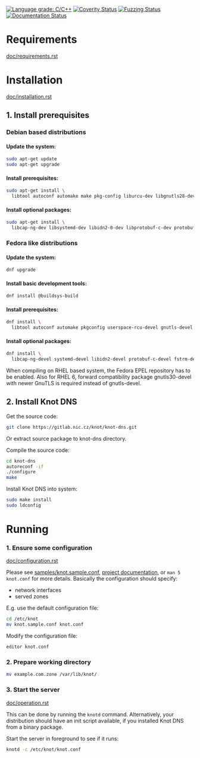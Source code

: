 [![Language grade: C/C++](https://img.shields.io/lgtm/grade/cpp/g/CZ-NIC/knot.svg?logo=lgtm&logoWidth=18)](https://lgtm.com/projects/g/CZ-NIC/knot/context:cpp)
[![Coverity Status](https://img.shields.io/coverity/scan/knot-dns.svg)](https://scan.coverity.com/projects/knot-dns)
[![Fuzzing Status](https://oss-fuzz-build-logs.storage.googleapis.com/badges/knot-dns.svg)](https://bugs.chromium.org/p/oss-fuzz/issues/list?sort=-opened&can=1&q=proj:knot-dns)
[![Documentation Status](https://readthedocs.org/projects/knot/badge/?version=master)](https://knot.readthedocs.io/en/master/)

# Requirements

[doc/requirements.rst](doc/requirements.rst)

# Installation

[doc/installation.rst](doc/installation.rst)

## 1. Install prerequisites

### Debian based distributions

#### Update the system:
```bash
sudo apt-get update
sudo apt-get upgrade
```

#### Install prerequisites:
```bash
sudo apt-get install \
  libtool autoconf automake make pkg-config liburcu-dev libgnutls28-dev libedit-dev liblmdb-dev
```

#### Install optional packages:
```bash
sudo apt-get install \
  libcap-ng-dev libsystemd-dev libidn2-0-dev libprotobuf-c-dev protobuf-c-compiler libfstrm-dev libmaxminddb-dev libnghttp2-dev libmnl-dev
```

### Fedora like distributions

#### Update the system:
```bash
dnf upgrade
```

#### Install basic development tools:
```bash
dnf install @buildsys-build
```

#### Install prerequisites:
```bash
dnf install \
  libtool autoconf automake pkgconfig userspace-rcu-devel gnutls-devel libedit-devel lmdb-devel
```

#### Install optional packages:
```bash
dnf install \
  libcap-ng-devel systemd-devel libidn2-devel protobuf-c-devel fstrm-devel libmaxminddb-devel libnghttp2-devel libmnl-devel
```

When compiling on RHEL based system, the Fedora EPEL repository has to be
enabled. Also for RHEL 6, forward compatibility package gnutls30-devel
with newer GnuTLS is required instead of gnutls-devel.

## 2. Install Knot DNS

Get the source code:
```bash
git clone https://gitlab.nic.cz/knot/knot-dns.git
```
Or extract source package to knot-dns directory.

Compile the source code:
```bash
cd knot-dns
autoreconf -if
./configure
make
```

Install Knot DNS into system:
```bash
sudo make install
sudo ldconfig
```

# Running

### 1. Ensure some configuration

[doc/configuration.rst](doc/configuration.rst)

Please see [samples/knot.sample.conf](samples/knot.sample.conf),
[project documentation](https://www.knot-dns.cz/documentation/),
or `man 5 knot.conf` for more details. Basically the configuration should specify:
- network interfaces
- served zones

E.g. use the default configuration file:
```bash
cd /etc/knot
mv knot.sample.conf knot.conf
```
Modify the configuration file:
```bash
editor knot.conf
```

### 2. Prepare working directory

```bash
mv example.com.zone /var/lib/knot/
```

### 3. Start the server

[doc/operation.rst](doc/operation.rst)

This can be done by running the `knotd` command. Alternatively, your distribution
should have an init script available, if you installed Knot DNS from a binary package.

Start the server in foreground to see if it runs:
```bash
knotd -c /etc/knot/knot.conf
```

